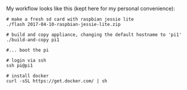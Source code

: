 My workflow looks like this (kept here for my personal convenience):

    # make a fresh sd card with raspbian jessie lite
    ./flash 2017-04-10-raspbian-jessie-lite.zip

    # build and copy appliance, changing the default hostname to 'pi1'
    ./build-and-copy pi1
    
    #... boot the pi

    # login via ssh
    ssh pi@pi1

    # install docker
    curl -sSL https://get.docker.com/ | sh
